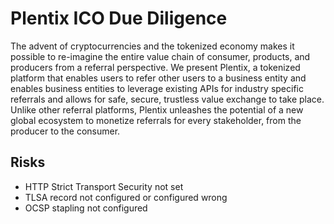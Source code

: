 # Plentix ICO Due Diligence
The advent of cryptocurrencies and the tokenized economy makes it possible to re-imagine the entire value chain of consumer, products, and producers from a referral perspective. We present Plentix, a tokenized platform that enables users to refer other users to a business entity and enables business entities to leverage existing APIs forindustry specific referrals and allows for safe, secure, trustless value exchange to take place. Unlike other referral platforms, Plentix unleashes the potential of a new global ecosystem to monetize referrals for every stakeholder, from the producer to the consumer.
## Risks
* HTTP Strict Transport Security not set
* TLSA record not configured or configured wrong
* OCSP stapling not configured
